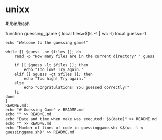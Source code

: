 # unixx
#!/bin/bash

function guessing_game {
    local files=$(ls -1 | wc -l)
    local guess=-1

    echo "Welcome to the guessing game!"

    while [[ $guess -ne $files ]]; do
        read -p "How many files are in the current directory? " guess

        if [[ $guess -lt $files ]]; then
            echo "Too low! Try again."
        elif [[ $guess -gt $files ]]; then
            echo "Too high! Try again."
        else
            echo "Congratulations! You guessed correctly!"
        fi
    done
    } 
    README.md:
    echo "# Guessing Game" > README.md
    echo "" >> README.md
    echo "Date and time when make was executed: $$(date)" >> README.md
    echo "" >> README.md
    echo "Number of lines of code in guessinggame.sh: $$(wc -l < guessinggame.sh)" >> README.md

